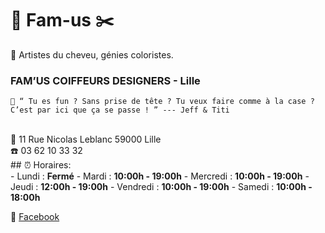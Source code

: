 # 💈 Fam-us ✂️
🌈 Artistes du cheveu, génies coloristes. 
### FAM’US COIFFEURS DESIGNERS - Lille

    📣 “ Tu es fun ? Sans prise de tête ? Tu veux faire comme à la case ?
    C’est par ici que ça se passe ! ” --- Jeff & Titi
<br />
📍 11 Rue Nicolas Leblanc 59000 Lille
<br />
☎️ 03 62 10 33 32
<br />
## ⏰ Horaires:
<br />    
- Lundi : <b>Fermé</b>
- Mardi : <b>10:00h - 19:00h</b>
- Mercredi : <b>10:00h - 19:00h</b>
- Jeudi : <b>12:00h - 19:00h</b>
- Vendredi : <b>10:00h - 19:00h</b>
- Samedi : <b>10:00h - 18:00h</b>


🔗 [Facebook]

[Facebook]: https://fr-fr.facebook.com/famus.coiffeursdesigners/